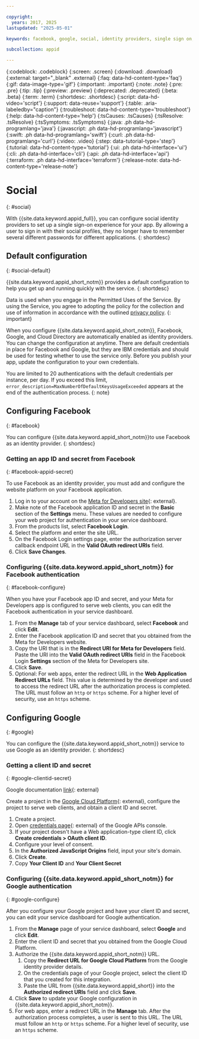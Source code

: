 ```yaml
---

copyright:
  years: 2017, 2025
lastupdated: "2025-05-01"

keywords: facebook, google, social, identity providers, single sign on, default configuration, authentication, authorization, identity, app security, idp, default credentials

subcollection: appid

---
```


{:codeblock: .codeblock}
{:screen: .screen}
{:download: .download}
{:external: target="_blank" .external}
{:faq: data-hd-content-type='faq'}
{:gif: data-image-type='gif'}
{:important: .important}
{:note: .note}
{:pre: .pre}
{:tip: .tip}
{:preview: .preview}
{:deprecated: .deprecated}
{:beta: .beta}
{:term: .term}
{:shortdesc: .shortdesc}
{:script: data-hd-video='script'}
{:support: data-reuse='support'}
{:table: .aria-labeledby="caption"}
{:troubleshoot: data-hd-content-type='troubleshoot'}
{:help: data-hd-content-type='help'}
{:tsCauses: .tsCauses}
{:tsResolve: .tsResolve}
{:tsSymptoms: .tsSymptoms}
{:java: .ph data-hd-programlang='java'}
{:javascript: .ph data-hd-programlang='javascript'}
{:swift: .ph data-hd-programlang='swift'}
{:curl: .ph data-hd-programlang='curl'}
{:video: .video}
{:step: data-tutorial-type='step'}
{:tutorial: data-hd-content-type='tutorial'}
{:ui: .ph data-hd-interface='ui'}
{:cli: .ph data-hd-interface='cli'}
{:api: .ph data-hd-interface='api'}
{:terraform: .ph data-hd-interface='terraform'}
{:release-note: data-hd-content-type='release-note'}

# Social
{: #social}

With {{site.data.keyword.appid_full}}, you can configure social identity providers to set up a single sign-on experience for your app. By allowing a user to sign in with their social profiles, they no longer have to remember several different passwords for different applications.
{: shortdesc}

## Default configuration
{: #social-default}

{{site.data.keyword.appid_short_notm}} provides a default configuration to help you get up and running quickly with the service.
{: shortdesc}

Data is used when you engage in the Permitted Uses of the Service. By using the Service, you agree to adopting the policy for the collection and use of information in accordance with the outlined [privacy policy](/docs/appid?topic=appid-privacy-policy).
{: important}


When you configure {{site.data.keyword.appid_short_notm}}, Facebook, Google, and Cloud Directory are automatically enabled as identity providers. You can change the configuration at anytime. There are default credentials in place for Facebook and Google, but they are IBM credentials and should be used for testing whether to use the service only. Before you publish your app, update the configuration to your own credentials.

You are limited to 20 authentications with the default credentials per instance, per day. If you exceed this limit, `error_description=MaxNumberOfDefaultKeysUsageExceeded` appears at the end of the authentication process. 
{: note}


## Configuring Facebook
{: #facebook}

You can configure {{site.data.keyword.appid_short_notm}}to use Facebook as an identity provider.
{: shortdesc}

### Getting an app ID and secret from Facebook
{: #facebook-appid-secret}

To use Facebook as an identity provider, you must add and configure the website platform on your Facebook application.

1. Log in to your account on the [Meta for Developers site](https://developers.facebook.com/docs/development){: external}.
2. Make note of the Facebook application ID and secret in the **Basic** section of the **Settings** menu. These values are needed to configure your web project for authentication in your service dashboard.
4. From the products list, select **Facebook Login**.
3. Select the platform and enter the site URL.
5. On the Facebook Login settings page, enter the authorization server callback endpoint URL in the **Valid OAuth redirect URIs** field.
6. Click **Save Changes**.


### Configuring {{site.data.keyword.appid_short_notm}} for Facebook authentication
{: #facebook-configure}

When you have your Facebook app ID and secret, and your Meta for Developers app is configured to serve web clients, you can edit the Facebook authentication in your service dashboard.

1. From the **Manage** tab of your service dashboard, select **Facebook** and click **Edit**.
2. Enter the Facebook application ID and secret that you obtained from the Meta for Developers website.
3. Copy the URI that is in the **Redirect URI for Meta for Developers** field. Paste the URI into the **Valid OAuth redirect URIs** field in the Facebook Login **Settings** section of the Meta for Developers site.
4. Click **Save**.
5. Optional: For web apps, enter the redirect URL in the **Web Application Redirect URLs** field. This value is determined by the developer and used to access the redirect URL after the authorization process is completed. The URL must follow an `http` or `https` scheme. For a higher level of security, use an `https` scheme.


## Configuring Google
{: #google}

You can configure the {{site.data.keyword.appid_short_notm}} service to use Google as an identity provider.
{: shortdesc}

### Getting a client ID and secret
{: #google-clientid-secret}

Google documentation [link](https://developers.google.com/identity/gsi/web/guides/get-google-api-clientid){: external}

Create a project in the [Google Cloud Platform](https://cloud.google.com){: external}, configure the project to serve web clients, and obtain a client ID and secret.

1. Create a project.
2. Open [credentials page](https://console.cloud.google.com/apis/credentials){: external} of the Google APIs console.
3. If your project doesn't have a Web application-type client ID, click **Create credentials > OAuth client ID**.
4. Configure your level of consent.
5. In the **Authorized JavaScript Origins** field, input your site's domain.
6. Click **Create**.
7. Copy **Your Client ID** and **Your Client Secret**

### Configuring {{site.data.keyword.appid_short_notm}} for Google authentication
{: #google-configure}

After you configure your Google project and have your client ID and secret, you can edit your service dashboard for Google authentication.

1. From the **Manage** page of your service dashboard, select **Google** and click **Edit**.
2. Enter the client ID and secret that you obtained from the Google Cloud Platform.
3. Authorize the {{site.data.keyword.appid_short_notm}} URL.
   1. Copy the **Redirect URL for Google Cloud Platform** from the Google identity provider details.
   2. On the credentials page of your Google project, select the client ID that you created for this integration.
   3. Paste the URL from {{site.data.keyword.appid_short}} into the **Authorized redirect URIs** field and click **Save**.
4. Click **Save** to update your Google configuration in {{site.data.keyword.appid_short_notm}}.
5. For web apps, enter a redirect URL in the **Manage** tab. After the authorization process completes, a user is sent to this URL. The URL must follow an `http` or `https` scheme. For a higher level of security, use an `https` scheme.
